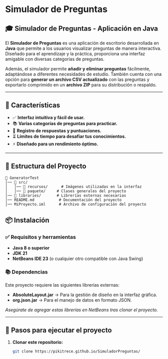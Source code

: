 # **Simulador de Preguntas**

## 🎓 **Simulador de Preguntas - Aplicación en Java**

El **Simulador de Preguntas** es una aplicación de escritorio desarrollada en **Java** que permite a los usuarios visualizar preguntas de manera interactiva. Diseñado para el aprendizaje y la práctica, proporciona una interfaz amigable con diversas categorías de preguntas.

Además, el simulador permite **añadir y eliminar preguntas** fácilmente, adaptándose a diferentes necesidades de estudio. También cuenta con una opción para **generar un archivo CSV actualizado** con las preguntas y exportarlo comprimido en un **archivo ZIP** para su distribución o respaldo.

---

## 🎯 **Características**

- ✅ **Interfaz intuitiva y fácil de usar.**
- 📚 **Varias categorías de preguntas para practicar.**
- 📝 **Registro de respuestas y puntuaciones.**
- ⏳ **Límites de tiempo para desafiar tus conocimientos.**
- ⚡ **Diseñado para un rendimiento óptimo.**

---

## 📂 **Estructura del Proyecto**
```
📁 GeneratorTest
│── 📁 src/
│   │── 📁 recursos/      # Imágenes utilizadas en la interfaz
│   │── 📁 paquete/     # Clases generales del proyecto
│── 📁 libraries/       # Librerías externas necesarias
│── README.md           # Documentación del proyecto
│── MiProyecto.iml      # Archivo de configuración del proyecto
```
## 📦 **Instalación**

### ✅ **Requisitos y herramientas**

- **Java 8 o superior**
- **JDK 21**
- **NetBeans IDE 23** (o cualquier otro compatible con Java Swing)

### 📚 **Dependencias**

Este proyecto requiere las siguientes librerías externas:

- **AbsoluteLayout.jar** → Para la gestión de diseño en la interfaz gráfica.
- **org.json.jar** → Para el manejo de datos en formato JSON.

*Asegúrate de agregar estas librerías en NetBeans tras clonar el proyecto.*

---

## 🔧 **Pasos para ejecutar el proyecto**

1. **Clonar este repositorio:**
   ```sh
   git clone https://pikitrece.github.io/SimuladorPreguntas/
   
